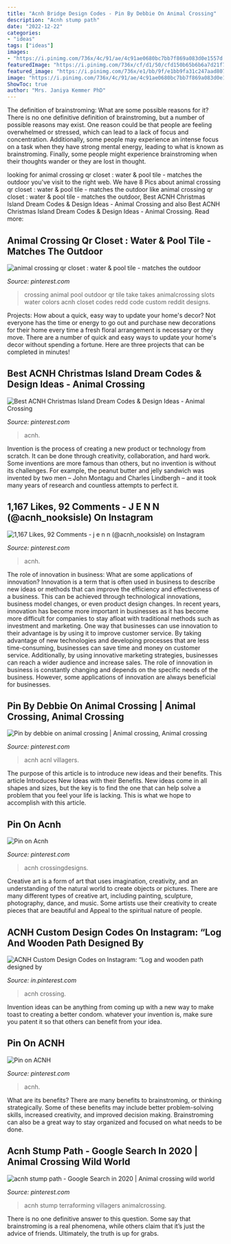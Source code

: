 ```yaml
---
title: "Acnh Bridge Design Codes - Pin By Debbie On Animal Crossing"
description: "Acnh stump path"
date: "2022-12-22"
categories:
- "ideas"
tags: ["ideas"]
images:
- "https://i.pinimg.com/736x/4c/91/ae/4c91ae0680bc7bb7f869a083d0e1557d.jpg"
featuredImage: "https://i.pinimg.com/736x/cf/d1/50/cfd150b65b6b6a7d21f7ae178d8f1c34.jpg"
featured_image: "https://i.pinimg.com/736x/e1/bb/9f/e1bb9fa31c247aad807c9d035267be1c.jpg"
image: "https://i.pinimg.com/736x/4c/91/ae/4c91ae0680bc7bb7f869a083d0e1557d.jpg"
ShowToc: true
author: "Mrs. Janiya Kemmer PhD"
---
```



The definition of brainstroming: What are some possible reasons for it?
There is no one definitive definition of brainstroming, but a number of possible reasons may exist. One reason could be that people are feeling overwhelmed or stressed, which can lead to a lack of focus and concentration. Additionally, some people may experience an intense focus on a task when they have strong mental energy, leading to what is known as brainstroming. Finally, some people might experience brainstroming when their thoughts wander or they are lost in thought.

	

		
looking for animal crossing qr closet : water &amp; pool tile - matches the outdoor you've visit to the right web. We have 8 Pics about animal crossing qr closet : water &amp; pool tile - matches the outdoor like animal crossing qr closet : water &amp; pool tile - matches the outdoor, Best ACNH Christmas Island Dream Codes &amp; Design Ideas - Animal Crossing and also Best ACNH Christmas Island Dream Codes &amp; Design Ideas - Animal Crossing. Read more:
		
    
## Animal Crossing Qr Closet : Water &amp; Pool Tile - Matches The Outdoor

<img loading=lazy src="https://i.pinimg.com/736x/43/5c/6a/435c6ae756fad42155241c0c8360b312.jpg" onerror="this.onerror=null;this.src='https://tse2.mm.bing.net/th?id=OIP.J9601W8Td48SqyM-s8dAbwHaJx&amp;pid=15.1';" alt="animal crossing qr closet : water &amp; pool tile - matches the outdoor">

_Source: pinterest.com_

>crossing animal pool outdoor qr tile take takes animalcrossing slots water colors acnh closet codes redd code custom reddit designs. 

	

Projects: How about a quick, easy way to update your home's decor?
Not everyone has the time or energy to go out and purchase new decorations for their home every time a fresh floral arrangement is necessary or they move. There are a number of quick and easy ways to update your home's decor without spending a fortune. Here are three projects that can be completed in minutes!

    
## Best ACNH Christmas Island Dream Codes &amp; Design Ideas - Animal Crossing

<img loading=lazy src="https://i.pinimg.com/736x/4d/38/5f/4d385fa09934780c2532d301f5b5edc2.jpg" onerror="this.onerror=null;this.src='https://tse3.mm.bing.net/th?id=OIP.yUglhtT1Vfz1y9mHYdyPtQHaEK&amp;pid=15.1';" alt="Best ACNH Christmas Island Dream Codes &amp; Design Ideas - Animal Crossing">

_Source: pinterest.com_

>acnh. 

	

Invention is the process of creating a new product or technology from scratch. It can be done through creativity, collaboration, and hard work. Some inventions are more famous than others, but no invention is without its challenges. For example, the peanut butter and jelly sandwich was invented by two men – John Montagu and Charles Lindbergh – and it took many years of research and countless attempts to perfect it.

    
## 1,167 Likes, 92 Comments - J E N N (@acnh_nooksisle) On Instagram

<img loading=lazy src="https://i.pinimg.com/736x/4c/91/ae/4c91ae0680bc7bb7f869a083d0e1557d.jpg" onerror="this.onerror=null;this.src='https://tse4.mm.bing.net/th?id=OIP.2XorPZJeIM5X-6n9uBGZhgHaEK&amp;pid=15.1';" alt="1,167 Likes, 92 Comments - j e n n (@acnh_nooksisle) on Instagram">

_Source: pinterest.com_

>acnh. 

	

The role of innovation in business: What are some applications of innovation?
Innovation is a term that is often used in business to describe new ideas or methods that can improve the efficiency and effectiveness of a business. This can be achieved through technological innovations, business model changes, or even product design changes. In recent years, innovation has become more important in businesses as it has become more difficult for companies to stay afloat with traditional methods such as investment and marketing. One way that businesses can use innovation to their advantage is by using it to improve customer service. By taking advantage of new technologies and developing processes that are less time-consuming, businesses can save time and money on customer service. Additionally, by using innovative marketing strategies, businesses can reach a wider audience and increase sales. The role of innovation in business is constantly changing and depends on the specific needs of the business. However, some applications of innovation are always beneficial for businesses.

    
## Pin By Debbie On Animal Crossing | Animal Crossing, Animal Crossing

<img loading=lazy src="https://i.pinimg.com/736x/4b/2a/a4/4b2aa48da8aeddbd3d6a72cd98fb072d.jpg" onerror="this.onerror=null;this.src='https://tse2.mm.bing.net/th?id=OIP.lSlgJAsfI6TfjeJBU8eVigHaEK&amp;pid=15.1';" alt="Pin by debbie on animal crossing | Animal crossing, Animal crossing">

_Source: pinterest.com_

>acnh acnl villagers. 

	

The purpose of this article is to introduce new ideas and their benefits.
This article Introduces New Ideas with their Benefits. New ideas come in all shapes and sizes, but the key is to find the one that can help solve a problem that you feel your life is lacking. This is what we hope to accomplish with this article.

    
## Pin On Acnh

<img loading=lazy src="https://i.pinimg.com/736x/cf/d1/50/cfd150b65b6b6a7d21f7ae178d8f1c34.jpg" onerror="this.onerror=null;this.src='https://tse1.mm.bing.net/th?id=OIP.I4J7Xi7-qODEXyJUX7PyTgHaEI&amp;pid=15.1';" alt="Pin on Acnh">

_Source: pinterest.com_

>acnh crossingdesigns. 

	

Creative art is a form of art that uses imagination, creativity, and an understanding of the natural world to create objects or pictures. There are many different types of creative art, including painting, sculpture, photography, dance, and music. Some artists use their creativity to create pieces that are beautiful and Appeal to the spiritual nature of people.

    
## ACNH Custom Design Codes On Instagram: “Log And Wooden Path Designed By

<img loading=lazy src="https://i.pinimg.com/736x/c3/60/35/c3603572860a3b383a4752c51e280cb2.jpg" onerror="this.onerror=null;this.src='https://tse2.mm.bing.net/th?id=OIP.bnIjXpGIcnnn4bemvfusuAHaFj&amp;pid=15.1';" alt="ACNH Custom Design Codes on Instagram: “Log and wooden path designed by">

_Source: in.pinterest.com_

>acnh crossing. 

	

Invention ideas can be anything from coming up with a new way to make toast to creating a better condom. whatever your invention is, make sure you patent it so that others can benefit from your idea.

    
## Pin On ACNH

<img loading=lazy src="https://i.pinimg.com/736x/5f/60/48/5f604804bca4b567b4c4d507c1a72f70.jpg" onerror="this.onerror=null;this.src='https://tse2.mm.bing.net/th?id=OIP.0rxhTe7PVFM18xTmFHTzNQHaHa&amp;pid=15.1';" alt="Pin on ACNH">

_Source: pinterest.com_

>acnh. 

	

What are its benefits?
There are many benefits to brainstroming, or thinking strategically. Some of these benefits may include better problem-solving skills, increased creativity, and improved decision making. Brainstroming can also be a great way to stay organized and focused on what needs to be done.

    
## Acnh Stump Path - Google Search In 2020 | Animal Crossing Wild World

<img loading=lazy src="https://i.pinimg.com/736x/e1/bb/9f/e1bb9fa31c247aad807c9d035267be1c.jpg" onerror="this.onerror=null;this.src='https://tse3.mm.bing.net/th?id=OIP.dIGa5k90SIi30PDWa1bVRwHaEE&amp;pid=15.1';" alt="acnh stump path - Google Search in 2020 | Animal crossing wild world">

_Source: pinterest.com_

>acnh stump terraforming villagers animalcrossing. 

	

There is no one definitive answer to this question. Some say that brainstroming is a real phenomena, while others claim that it’s just the advice of friends. Ultimately, the truth is up for grabs.

